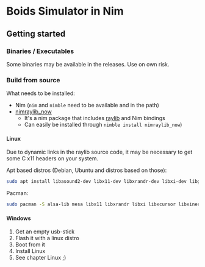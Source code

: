 # Boids Simulator in Nim


## Getting started

### Binaries / Executables
Some binaries may be available in the releases. Use on own risk.


### Build from source
What needs to be installed:
- Nim (`nim` and `nimble` need to be available and in the path)
- [nimraylib_now](https://github.com/greenfork/nimraylib_now)
  - It's a nim package that includes [raylib](https://raylib.com) and Nim bindings
  - Can easily be installed through `nimble install nimraylib_now`)


#### Linux

Due to dynamic links in the raylib source code, it may be necessary to get some C x11 headers on your system.

Apt based distros (Debian, Ubuntu and distros based on those):
```sh
sudo apt install libasound2-dev libx11-dev libxrandr-dev libxi-dev libgl1-mesa-dev libglu1-mesa-dev libxcursor-dev libxinerama-dev libwayland-dev libxkbcommon-dev
```

Pacman:
```sh
sudo pacman -S alsa-lib mesa libx11 libxrandr libxi libxcursor libxinerama
```


#### Windows

1. Get an empty usb-stick
2. Flash it with a linux distro
3. Boot from it
4. Install Linux
5. See chapter Linux ;)

